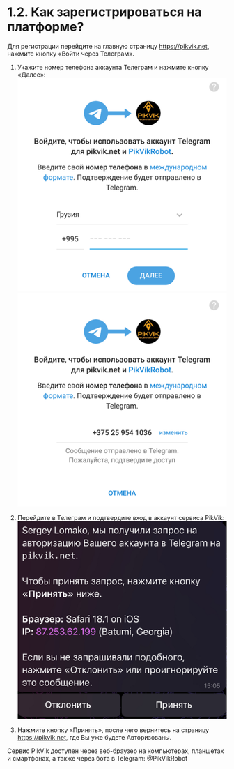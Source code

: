 # 1.2. Как зарегистрироваться на платформе?

Для регистрации перейдите на главную страницу https://pikvik.net, нажмите кнопку «Войти через Телеграм».

1.	Укажите номер телефона аккаунта Телеграм и нажмите кнопку «Далее»:
![Widget Telegram 1](./img/reg_1.png)
![Widget Telegram 2](./img/reg_2.png)
2. Перейдите в Телеграм и подтвердите вход в аккаунт сервиса PikVik:
![Widget Telegram 3](./img/reg_3.png)

4.	Нажмите кнопку «Принять», после чего вернитесь на страницу https://pikvik.net, где Вы уже будете Авторизованы.

Сервис PikVik доступен через веб-браузер на компьютерах, планшетах и смартфонах, а также через бота в Telegram: @PikVikRobot
